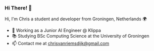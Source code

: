### Hi There! 👋

Hi, I'm Chris a student and developer from Groningen, Netherlands 🌍

- 🔭 Working as a Junior AI Engineer @ Klippa
- 📚 Studying BSc Computing Science at the University of Groningen
- 📫 Contact me at chrisvanriemsdijk@gmail.com
